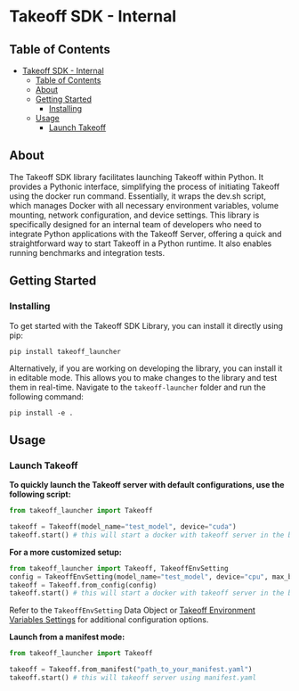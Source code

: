 # Takeoff SDK - Internal

## Table of Contents

- [Takeoff SDK - Internal](#takeoff-sdk---internal)
  - [Table of Contents](#table-of-contents)
  - [About ](#about-)
  - [Getting Started ](#getting-started-)
    - [Installing](#installing)
  - [Usage ](#usage-)
    - [Launch Takeoff](#launch-takeoff)

## About <a name = "about"></a>

The Takeoff SDK library facilitates launching Takeoff within Python. It provides a Pythonic interface, simplifying the process of initiating Takeoff using the docker run command. Essentially, it wraps the dev.sh script, which manages Docker with all necessary environment variables, volume mounting, network configuration, and device settings. This library is specifically designed for an internal team of developers who need to integrate Python applications with the Takeoff Server, offering a quick and straightforward way to start Takeoff in a Python runtime. It also enables running benchmarks and integration tests.

## Getting Started <a name = "getting_started"></a>

### Installing

To get started with the Takeoff SDK Library, you can install it directly using pip:
```
pip install takeoff_launcher
```

Alternatively, if you are working on developing the library, you can install it in editable mode. This allows you to make changes to the library and test them in real-time. Navigate to the `takeoff-launcher` folder and run the following command:
```
pip install -e . 
```

## Usage <a name = "usage"></a>


### Launch Takeoff 


**To quickly launch the Takeoff server with default configurations, use the following script:**

```python
from takeoff_launcher import Takeoff

takeoff = Takeoff(model_name="test_model", device="cuda")
takeoff.start() # this will start a docker with takeoff server in the background
```

**For a more customized setup:**
```python
from takeoff_launcher import Takeoff, TakeoffEnvSetting
config = TakeoffEnvSetting(model_name="test_model", device="cpu", max_batch_size=16)
takeoff = Takeoff.from_config(config)
takeoff.start() # this will start a docker with takeoff server in the background
```

Refer to the `TakeoffEnvSetting` Data Object or [Takeoff Environment Variables Settings](docs/takeoff_env_setting.md) for additional configuration options.


**Launch from a manifest mode:**

```python
from takeoff_launcher import Takeoff

takeoff = Takeoff.from_manifest("path_to_your_manifest.yaml")
takeoff.start() # this will takeoff server using manifest.yaml
```
